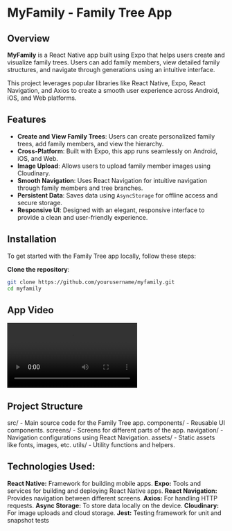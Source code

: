 # MyFamily - Family Tree App

## Overview

**MyFamily** is a React Native app built using Expo that helps users create and visualize family trees. Users can add family members, view detailed family structures, and navigate through generations using an intuitive interface.

This project leverages popular libraries like React Native, Expo, React Navigation, and Axios to create a smooth user experience across Android, iOS, and Web platforms.

## Features

- **Create and View Family Trees**: Users can create personalized family trees, add family members, and view the hierarchy.
- **Cross-Platform**: Built with Expo, this app runs seamlessly on Android, iOS, and Web.
- **Image Upload**: Allows users to upload family member images using Cloudinary.
- **Smooth Navigation**: Uses React Navigation for intuitive navigation through family members and tree branches.
- **Persistent Data**: Saves data using `AsyncStorage` for offline access and secure storage.
- **Responsive UI**: Designed with an elegant, responsive interface to provide a clean and user-friendly experience.

## Installation

To get started with the Family Tree app locally, follow these steps:

**Clone the repository**:

```bash
git clone https://github.com/yourusername/myfamily.git
cd myfamily
```

## App Video

<video controls src="assets/images/Untitled design.mp4" title="myFamily"></video>

## Project Structure

   src/ - Main source code for the Family Tree app.
      components/ - Reusable UI components.
      screens/ - Screens for different parts of the app.
      navigation/ - Navigation configurations using React Navigation.
      assets/ - Static assets like fonts, images, etc.
      utils/ - Utility functions and helpers.


## Technologies Used:

   **React Native:** Framework for building mobile apps.
   **Expo:** Tools and services for building and deploying React Native apps.
   **React Navigation:** Provides navigation between different screens.
   **Axios:** For handling HTTP requests.
   **Async Storage:** To store data locally on the device.
   **Cloudinary:** For image uploads and cloud storage.
   **Jest:** Testing framework for unit and snapshot tests
